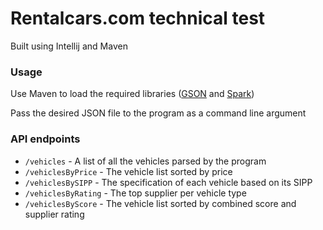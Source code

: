 # Rentalcars.com technical test
Built using Intellij and Maven

### Usage
Use Maven to load the required libraries ([GSON](https://github.com/google/gson) and [Spark](http://sparkjava.com/))

Pass the desired JSON file to the program as a command line argument

### API endpoints
* `/vehicles` - A list of all the vehicles parsed by the program
* `/vehiclesByPrice` - The vehicle list sorted by price
* `/vehiclesBySIPP` - The specification of each vehicle based on its SIPP
* `/vehiclesByRating` - The top supplier per vehicle type
* `/vehiclesByScore` - The vehicle list sorted by combined score and supplier rating
